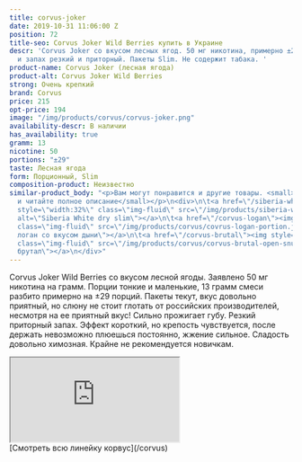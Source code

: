 ```yaml
---
title: corvus-joker
date: 2019-10-31 11:06:00 Z
position: 72
title-seo: Corvus Joker Wild Berries купить в Украине
descr: 'Corvus Joker со вкусом лесных ягод. 50 мг никотина, примерно ±29 порций, вкус
  и запах резкий и приторный. Пакеты Slim. Не содержит табака. '
product-name: Corvus Joker (лесная ягода)
product-alt: Corvus Joker Wild Berries
strong: Очень крепкий
brand: Corvus
price: 215
opt-price: 194
image: "/img/products/corvus/corvus-joker.png"
availability-descr: В наличии
has_availability: true
gramm: 13
nicotine: 50
portions: "±29"
taste: Лесная ягода
form: Порционный, Slim
composition-product: Неизвестно
similar-product_body: "<p>Вам могут понравится и другие товары. <small>Жмите на картинки
  и читайте полное описание</small></p>\n<div>\n\t<a href=\"/siberia-white-dry-slim\"><img
  style=\"width:32%\" class=\"img-fluid\" src=\"/img/products/siberia-white-dry-slim/siberia-open-and-cryo.jpg\"
  alt=\"Siberia White dry slim\"></a>\n\t<a href=\"/corvus-logan\"><img style=\"width:32%\"
  class=\"img-fluid\" src=\"/img/products/corvus/covrus-logan-portion.jpg\" alt=\"Корвус
  логан со вкусом дыни\"></a>\n\t<a href=\"/corvus-brutal\"><img style=\"width:32%\"
  class=\"img-fluid\" src=\"/img/products/corvus/corvus-brutal-open-snus.jpg\" alt=\"Корвус
  брутал\"></a>\n</div>"
---
```


Corvus Joker Wild Berries со вкусом лесной ягоды. Заявлено 50 мг никотина на грамм. Порции тонкие и маленькие, 13 грамм смеси разбито примерно на ±29 порций. 
Пакеты текут, вкус довольно приятный, но слюну не стоит глотать от российских производителей, несмотря на ее приятный вкус!
Сильно прожигает губу. Резкий приторный запах. Эффект короткий, но крепость чувствуется, после держать невозможно плюешься постоянно, жжение сильное. Сладость довольно химозная. Крайне не рекомендуется новичкам.

<div class="embed-responsive embed-responsive-16by9 mb-3">
  <iframe class="embed-responsive-item" src="https://www.youtube.com/embed/oFNbERqpRO0" allowfullscreen></iframe>
</div>
[Смотреть всю линейку корвус](/corvus)
